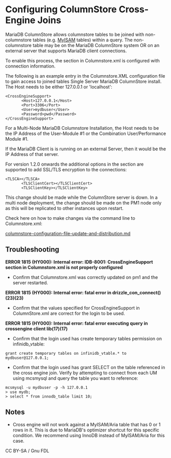 
# Configuring ColumnStore Cross-Engine Joins

MariaDB ColumnStore allows columnstore tables to be joined with non-columnstore tables (e.g. [MyISAM](https://app.gitbook.com/s/SsmexDFPv2xG2OTyO5yV/reference/storage-engines/myisam-storage-engine/) tables) within a query. The non-columnstore table may be on the MariaDB ColumnStore system OR on an external server that supports MariaDB client connections.


To enable this process, the <CrossEngineSupport> section in Columnstore.xml is configured with connection information.


The following is an example entry in the Columnstore.XML configuration file to gain access to joined tables Single Server MariaDB ColumnStore install. The Host needs to be either 127.0.0.1 or 'localhost':


```
<CrossEngineSupport>
       <Host>127.0.0.1</Host>
       <Port>3306</Port>
       <User>mydbuser</User>
       <Password>pwd</Password>
</CrossEngineSupport>
```

For a Multi-Node MariaDB Columnstore Installation, the Host needs to be the IP Address of the User-Module #1 or the Combination User/Performance Module #1.


If the MariaDB Client is is running on an external Server, then it would be the IP Address of that server.


For version 1.2.0 onwards the additional options in the <CrossEngineSupport> section are supported to add SSL/TLS encryption to the connections:


```
<TLSCA></TLSCA>
       <TLSClientCert></TLSClientCert>
       <TLSClientKey></TLSClientKey>
```

This change should be made while the ColumnStore server is down. In a multi node deployment, the change should be made on the PM1 node only as this will be replicated to other instances upon restart.


Check here on how to make changes via the command line to Columnstore.xml:


[columnstore-configuration-file-update-and-distribution.md](../managing-columnstore-system/columnstore-configuration-file-update-and-distribution.md)


## Troubleshooting


**ERROR 1815 (HY000): Internal error: IDB-8001: CrossEngineSupport section in Columnstore.xml is not properly configured**


* Confirm that Columnstore.xml was correctly updated on pm1 and the server restarted.


**ERROR 1815 (HY000): Internal error: fatal error in drizzle_con_connect()(23)(23)**


* Confirm that the values specified for CrossEngineSupport in ColumnStore.xml are correct for the login to be used.


**ERROR 1815 (HY000): Internal error: fatal error executing query in crossengine client lib(17)(17)**


* Confirm that the login used has create temporary tables permission on infinidb_vtable:


```
grant create temporary tables on infinidb_vtable.* to mydbuser@127.0.0.1;
```


* Confirm that the login used has grant SELECT on the table referenced in the cross engine join. Verify by attempting to connect from each UM using mcsmysql and query the table you want to reference:


```
mcsmysql -u mydbuser -p -h 127.0.0.1 
> use mydb;
> select * from innodb_table limit 10;
```


## Notes


* Cross engine will not work against a MyISAM/Aria table that has 0 or 1 rows in it. This is due to MariaDB's optimizer shortcut for this specific condition. We recommend using InnoDB instead of MyISAM/Aria for this case.


CC BY-SA / Gnu FDL

